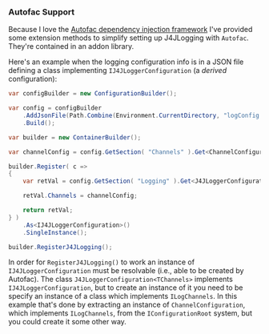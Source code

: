 ### Autofac Support

Because I love the [Autofac dependency injection framework](https://autofac.org/) 
I've provided some extension methods to simplify setting up J4JLogging with 
`Autofac`. They're contained in an addon library.

Here's an example when the logging configuration info is in a JSON file 
defining a class implementing `IJ4JLoggerConfiguration` (a *derived* 
configuration):

```csharp
var configBuilder = new ConfigurationBuilder();

var config = configBuilder
    .AddJsonFile(Path.Combine(Environment.CurrentDirectory, "logConfig.json"))
    .Build();

var builder = new ContainerBuilder();

var channelConfig = config.GetSection( "Channels" ).Get<ChannelConfiguration>();

builder.Register( c =>
{
    var retVal = config.GetSection( "Logging" ).Get<J4JLoggerConfiguration<ChannelConfiguration>>();

    retVal.Channels = channelConfig;

    return retVal;
} )
    .As<IJ4JLoggerConfiguration>()
    .SingleInstance();

builder.RegisterJ4JLogging();
```
In order for `RegisterJ4JLogging()` to work an instance of `IJ4JLoggerConfiguration` must be resolvable 
(i.e., able to be created by Autofac). The class `J4JLoggerConfiguration<TChannels>` implements `IJ4JLoggerConfiguration`,
but to create an instance of it you need to be specify an instance of a class which implements
`ILogChannels`. In this example that's done by extracting an instance of `ChannelConfiguration`,
which implements `ILogChannels`, from the `IConfigurationRoot` system, but you could create it some other way.
